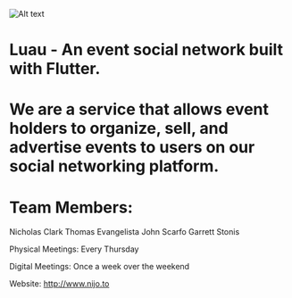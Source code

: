 ![Alt text](https://i.ibb.co/r6NLg4f/Luau-Coconut.png "Luau Coconut")

# Luau - An event social network built with Flutter.
# We are a service that allows event holders to organize, sell, and advertise events to users on our social networking platform.

# Team Members:
Nicholas Clark
Thomas Evangelista
John Scarfo
Garrett Stonis

Physical Meetings: Every Thursday

Digital Meetings: Once a week over the weekend

Website: http://www.nijo.to
